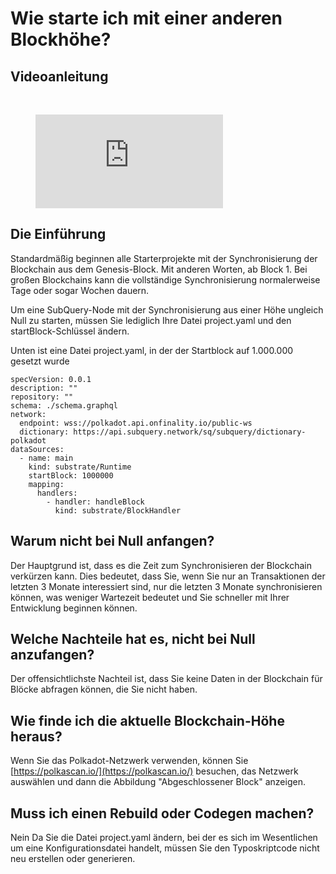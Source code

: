 # Wie starte ich mit einer anderen Blockhöhe?

## Videoanleitung

<br/>
<figure class="video_container">
  <iframe src="https://www.youtube.com/embed/ZiNSXDMHmBk" frameborder="0" allowfullscreen="true"></iframe>
</figure>

## Die Einführung

Standardmäßig beginnen alle Starterprojekte mit der Synchronisierung der Blockchain aus dem Genesis-Block. Mit anderen Worten, ab Block 1. Bei großen Blockchains kann die vollständige Synchronisierung normalerweise Tage oder sogar Wochen dauern.

Um eine SubQuery-Node mit der Synchronisierung aus einer Höhe ungleich Null zu starten, müssen Sie lediglich Ihre Datei project.yaml und den startBlock-Schlüssel ändern.

Unten ist eine Datei project.yaml, in der der Startblock auf 1.000.000  gesetzt wurde

```shell
specVersion: 0.0.1
description: ""
repository: ""
schema: ./schema.graphql
network:
  endpoint: wss://polkadot.api.onfinality.io/public-ws
  dictionary: https://api.subquery.network/sq/subquery/dictionary-polkadot
dataSources:
  - name: main
    kind: substrate/Runtime
    startBlock: 1000000
    mapping:
      handlers:
        - handler: handleBlock
          kind: substrate/BlockHandler
```

## Warum nicht bei Null anfangen?

Der Hauptgrund ist, dass es die Zeit zum Synchronisieren der Blockchain verkürzen kann. Dies bedeutet, dass Sie, wenn Sie nur an Transaktionen der letzten 3 Monate interessiert sind, nur die letzten 3 Monate synchronisieren können, was weniger Wartezeit bedeutet und Sie schneller mit Ihrer Entwicklung beginnen können.

## Welche Nachteile hat es, nicht bei Null anzufangen?

Der offensichtlichste Nachteil ist, dass Sie keine Daten in der Blockchain für Blöcke abfragen können, die Sie nicht haben.

## Wie finde ich die aktuelle Blockchain-Höhe heraus?

Wenn Sie das Polkadot-Netzwerk verwenden, können Sie [https://polkascan.io/](https://polkascan.io/) besuchen, das Netzwerk auswählen und dann die Abbildung "Abgeschlossener Block" anzeigen.

## Muss ich einen Rebuild oder Codegen machen?

Nein Da Sie die Datei project.yaml ändern, bei der es sich im Wesentlichen um eine Konfigurationsdatei handelt, müssen Sie den Typoskriptcode nicht neu erstellen oder generieren.

